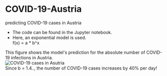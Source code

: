 # COVID-19-Austria
predicting COVID-19 cases in Austria<br>

- The code can be found in the Jupyter notebook.<br>
- Here, an exponential model is used. <br>
  f(x) = a * b^x

This figure shows the model's prediction for the absolute number of COVID-19 infections in Austria.<br>
![COVID-19 cases in Asutria](https://github.com/moritzmitterdorfer/COVID-19-Austria/blob/master/figure.png)<br>
Since b = 1.4.., the number of COVID-19 cases increases by 40% per day! 


